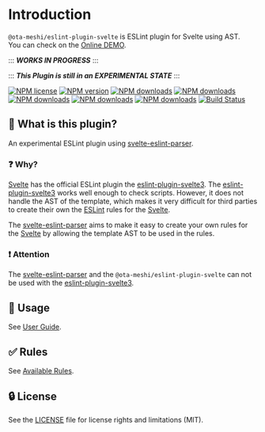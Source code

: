 # Introduction

`@ota-meshi/eslint-plugin-svelte` is ESLint plugin for Svelte using AST.  
You can check on the [Online DEMO](./playground/README.md).

::: **_WORKS IN PROGRESS_** :::

::: **_This Plugin is still in an EXPERIMENTAL STATE_** :::

[![NPM license](https://img.shields.io/npm/l/@ota-meshi/eslint-plugin-svelte.svg)](https://www.npmjs.com/package/@ota-meshi/eslint-plugin-svelte)
[![NPM version](https://img.shields.io/npm/v/@ota-meshi/eslint-plugin-svelte.svg)](https://www.npmjs.com/package/@ota-meshi/eslint-plugin-svelte)
[![NPM downloads](https://img.shields.io/badge/dynamic/json.svg?label=downloads&colorB=green&suffix=/day&query=$.downloads&uri=https://api.npmjs.org//downloads/point/last-day/@ota-meshi/eslint-plugin-svelte&maxAge=3600)](http://www.npmtrends.com/@ota-meshi/eslint-plugin-svelte)
[![NPM downloads](https://img.shields.io/npm/dw/@ota-meshi/eslint-plugin-svelte.svg)](http://www.npmtrends.com/@ota-meshi/eslint-plugin-svelte)
[![NPM downloads](https://img.shields.io/npm/dm/@ota-meshi/eslint-plugin-svelte.svg)](http://www.npmtrends.com/@ota-meshi/eslint-plugin-svelte)
[![NPM downloads](https://img.shields.io/npm/dy/@ota-meshi/eslint-plugin-svelte.svg)](http://www.npmtrends.com/@ota-meshi/eslint-plugin-svelte)
[![NPM downloads](https://img.shields.io/npm/dt/@ota-meshi/eslint-plugin-svelte.svg)](http://www.npmtrends.com/@ota-meshi/eslint-plugin-svelte)
[![Build Status](https://github.com/ota-meshi/eslint-plugin-svelte/workflows/CI/badge.svg?branch=main)](https://github.com/ota-meshi/eslint-plugin-svelte/actions?query=workflow%3ACI)

## :name_badge: What is this plugin?

An experimental ESLint plugin using [svelte-eslint-parser].

### ❓ Why?

[Svelte] has the official ESLint plugin the [eslint-plugin-svelte3]. The [eslint-plugin-svelte3] works well enough to check scripts. However, it does not handle the AST of the template, which makes it very difficult for third parties to create their own the [ESLint] rules for the [Svelte].

The [svelte-eslint-parser] aims to make it easy to create your own rules for the [Svelte] by allowing the template AST to be used in the rules.

### ❗ Attention

The [svelte-eslint-parser] and the `@ota-meshi/eslint-plugin-svelte` can not be used with the [eslint-plugin-svelte3].

[svelte-eslint-parser]: https://www.npmjs.com/package/svelte-eslint-parser
[eslint-plugin-svelte3]: https://github.com/sveltejs/eslint-plugin-svelte3
[eslint]: https://eslint.org/

## :book: Usage

See [User Guide](./user-guide/README.md).

## :white_check_mark: Rules

See [Available Rules](./rules/README.md).

## :lock: License

See the [LICENSE](LICENSE) file for license rights and limitations (MIT).

[svelte]: https://svelte.dev/
